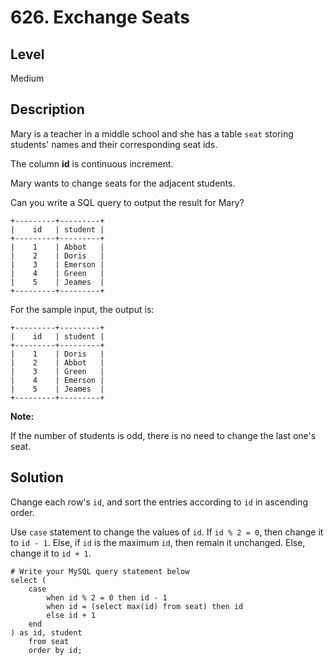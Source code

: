 # 626. Exchange Seats
## Level
Medium

## Description
Mary is a teacher in a middle school and she has a table `seat` storing students' names and their corresponding seat ids.

The column **id** is continuous increment.

Mary wants to change seats for the adjacent students.

Can you write a SQL query to output the result for Mary?

```
+---------+---------+
|    id   | student |
+---------+---------+
|    1    | Abbot   |
|    2    | Doris   |
|    3    | Emerson |
|    4    | Green   |
|    5    | Jeames  |
+---------+---------+
```
For the sample input, the output is:
```
+---------+---------+
|    id   | student |
+---------+---------+
|    1    | Doris   |
|    2    | Abbot   |
|    3    | Green   |
|    4    | Emerson |
|    5    | Jeames  |
+---------+---------+
```

**Note:**

If the number of students is odd, there is no need to change the last one's seat.

## Solution
Change each row's `id`, and sort the entries according to `id` in ascending order.

Use `case` statement to change the values of `id`. If `id % 2 = 0`, then change it to `id - 1`. Else, if `id` is the maximum `id`, then remain it unchanged. Else, change it to `id + 1`.
```
# Write your MySQL query statement below
select (
    case
        when id % 2 = 0 then id - 1
        when id = (select max(id) from seat) then id
        else id + 1
    end
) as id, student
    from seat
    order by id;
```
